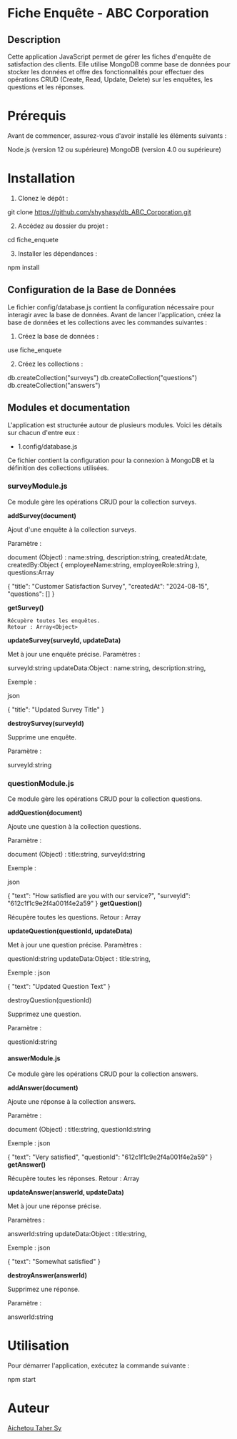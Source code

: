   # Fiche Enquête - ABC Corporation

 ## Description

  Cette application JavaScript permet de gérer les fiches d'enquête de satisfaction des clients. Elle utilise MongoDB comme base de données pour stocker les données et offre des fonctionnalités pour effectuer des opérations CRUD (Create, Read, Update, Delete) sur les enquêtes, les questions et les réponses.

  # Prérequis

   Avant de commencer, assurez-vous d'avoir installé les éléments suivants :

  Node.js (version 12 ou supérieure)
  MongoDB (version 4.0 ou supérieure)

  # Installation

  1. Clonez le dépôt :

  git clone https://github.com/shyshasy/db_ABC_Corporation.git

  2. Accédez au dossier du projet :
   
  cd fiche_enquete

  3. Installer les dépendances :

  npm install

 ## Configuration de la Base de Données

  Le fichier config/database.js contient la configuration nécessaire pour interagir avec la base de données. Avant de lancer l'application, créez la base de données et les collections avec les commandes suivantes :

  1. Créez la base de données :
  
  use fiche_enquete

  2. Créez les collections :

  db.createCollection("surveys")
  db.createCollection("questions")
  db.createCollection("answers")

  ## Modules et documentation

  L'application est structurée autour de plusieurs modules. Voici les détails sur chacun d'entre eux :

 - 1.config/database.js

  Ce fichier contient la configuration pour la connexion à MongoDB et la définition des collections utilisées.

  ### surveyModule.js

   Ce module gère les opérations CRUD pour la collection surveys.

  **addSurvey(document)**

  Ajout d'une enquête à la collection surveys. 

  Paramètre :

  document (Object) : name:string, description:string, createdAt:date, createdBy:Object { employeeName:string, employeeRole:string }, 
  questions:Array<Object>

  

  {
    "title": "Customer Satisfaction Survey",
    "createdAt": "2024-08-15",
    "questions": []
  }

  **getSurvey()**

    Récupère toutes les enquêtes.
    Retour : Array<Object>
    
  **updateSurvey(surveyId, updateData)**

  Met à jour une enquête précise. 
  Paramètres :

  surveyId:string
  updateData:Object : name:string, description:string, 

  Exemple :
  
  json

  
  {
    "title": "Updated Survey Title"
  }

  **destroySurvey(surveyId)**

  Supprime une enquête.
  
  Paramètre :

  surveyId:string

  ### questionModule.js
  Ce module gère les opérations CRUD pour la collection questions.

  **addQuestion(document)**

  Ajoute une question à la collection questions. 

  Paramètre :

 document (Object) : title:string, surveyId:string

  Exemple :
  
  json

 

  {
    "text": "How satisfied are you with our service?",
    "surveyId": "612c1f1c9e2f4a001f4e2a59"
  }
  **getQuestion()**

  Récupère toutes les questions. 
  Retour : Array<Object>

  **updateQuestion(questionId, updateData)**

  Met à jour une question précise. 
  Paramètres :

   questionId:string
   updateData:Object : title:string, 

  Exemple :
  json

  
  {
    "text": "Updated Question Text"
  }

  destroyQuestion(questionId)

  Supprimez une question. 

  Paramètre :

  questionId:string

  #### answerModule.js

  Ce module gère les opérations CRUD pour la collection answers.

  **addAnswer(document)**

  Ajoute une réponse à la collection answers. 

  Paramètre :

  document (Object) : title:string, questionId:string 
  
  Exemple :
  json

  

  {
    "text": "Very satisfied",
    "questionId": "612c1f1c9e2f4a001f4e2a59"
  }
  **getAnswer()**

  Récupère toutes les réponses. 
  Retour : Array<Object>

 **updateAnswer(answerId, updateData)**

  Met à jour une réponse précise. 

  Paramètres :

  answerId:string
  updateData:Object : title:string, 

  Exemple :
  json

  
  {
    "text": "Somewhat satisfied"
  }

  **destroyAnswer(answerId)**

  Supprimez une réponse. 

  Paramètre :

  answerId:string

  # Utilisation

 Pour démarrer l'application, exécutez la commande suivante :


  
  
  npm start

  # Auteur

  [Aichetou Taher Sy](https://github.com/shyshasy)